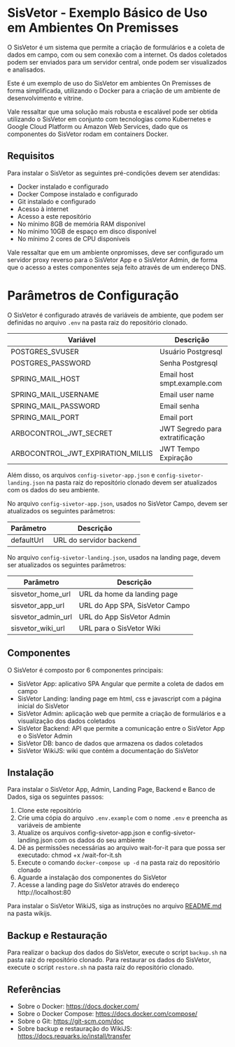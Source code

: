 # SisVetor - Exemplo Básico de Uso em Ambientes On Premisses

O SisVetor é um sistema que permite a criação de formulários e a coleta de dados em campo,
com ou sem conexão com a internet. Os dados coletados podem ser enviados para um servidor central, onde podem ser visualizados e analisados.

Este é um exemplo de uso do SisVetor em ambientes On Premisses de forma simplificada, utilizando o Docker para a criação de um ambiente de desenvolvimento e vitrine.

Vale ressaltar que uma solução mais robusta e escalável pode ser obtida utilizando o SisVetor em conjunto com
tecnologias como Kubernetes e Google Cloud Platform ou Amazon Web Services, dado que os componentes do SisVetor rodam em containers Docker.

## Requisitos

Para instalar o SisVetor as seguintes pré-condições devem ser atendidas:

- Docker instalado e configurado
- Docker Compose instalado e configurado
- Git instalado e configurado
- Acesso à internet
- Acesso a este repositório
- No mínimo 8GB de memória RAM disponível
- No mínimo 10GB de espaço em disco disponível
- No mínimo 2 cores de CPU disponíveis

Vale ressaltar que em um ambiente onpromisses, deve ser configurado um servidor proxy reverso para o SisVetor App e o SisVetor Admin, de forma que o acesso a estes componentes seja feito através de um endereço DNS.

# Parâmetros de Configuração

O SisVetor é configurado através de variáveis de ambiente, que podem ser definidas no arquivo `.env` na pasta raiz do repositório clonado.

| Variável                          | Descrição                       |
| --------------------------------- | ------------------------------- |
| POSTGRES_SVUSER                   | Usuário Postgresql              |
| POSTGRES_PASSWORD                 | Senha Postgresql                |
| SPRING_MAIL_HOST                  | Email host smpt.example.com     |
| SPRING_MAIL_USERNAME              | Email user name                 |
| SPRING_MAIL_PASSWORD              | Email senha                     |
| SPRING_MAIL_PORT                  | Email port                      |
| ARBOCONTROL_JWT_SECRET            | JWT Segredo para extratificação |
| ARBOCONTROL_JWT_EXPIRATION_MILLIS | JWT Tempo Expiração             |

Além disso, os arquivos `config-sivetor-app.json` e `config-sivetor-landing.json` na pasta raiz do repositório clonado devem ser atualizados com os dados do seu ambiente.

No arquivo `config-sivetor-app.json`, usados no SisVetor Campo, devem ser atualizados os seguintes parâmetros:

| Parâmetro  | Descrição               |
| ---------- | ----------------------- |
| defaultUrl | URL do servidor backend |

No arquivo `config-sivetor-landing.json`, usados na landing page, devem ser atualizados os seguintes parâmetros:

| Parâmetro          | Descrição                      |
| ------------------ | ------------------------------ |
| sisvetor_home_url  | URL da home da landing page    |
| sisvetor_app_url   | URL do App SPA, SisVetor Campo |
| sisvetor_admin_url | URL do App SisVetor Admin      |
| sisvetor_wiki_url  | URL para o SisVetor Wiki       |

## Componentes

O SisVetor é composto por 6 componentes principais:

- SisVetor App: aplicativo SPA Angular que permite a coleta de dados em campo
- SisVetor Landing: landing page em html, css e javascript com a página inicial do SisVetor
- SisVetor Admin: aplicação web que permite a criação de formulários e a visualização dos dados coletados
- SisVetor Backend: API que permite a comunicação entre o SisVetor App e o SisVetor Admin
- SisVetor DB: banco de dados que armazena os dados coletados
- SisVetor WikiJS: wiki que contém a documentação do SisVetor

## Instalação

Para instalar o SisVetor App, Admin, Landing Page, Backend e Banco de Dados, siga os seguintes passos:

1. Clone este repositório
2. Crie uma cópia do arquivo `.env.example` com o nome `.env` e preencha as variáveis de ambiente
3. Atualize os arquivos config-sivetor-app.json e config-sivetor-landing.json com os dados do seu ambiente
4. Dê as permissões necessárias ao arquivo wait-for-it para que possa ser executado: chmod +x /wait-for-it.sh
5. Execute o comando `docker-compose up -d` na pasta raiz do repositório clonado
6. Aguarde a instalação dos componentes do SisVetor
7. Acesse a landing page do SisVetor através do endereço http://localhost:80

Para instalar o SisVetor WikiJS, siga as instruções no arquivo [README.md](wikijs/README.md) na pasta wikijs.

## Backup e Restauração

Para realizar o backup dos dados do SisVetor, execute o script `backup.sh` na pasta raiz do repositório clonado.
Para restaurar os dados do SisVetor, execute o script `restore.sh` na pasta raiz do repositório clonado.

## Referências

- Sobre o Docker: https://docs.docker.com/
- Sobre o Docker Compose: https://docs.docker.com/compose/
- Sobre o Git: https://git-scm.com/doc
- Sobre backup e restauração do WikiJS: https://docs.requarks.io/install/transfer
